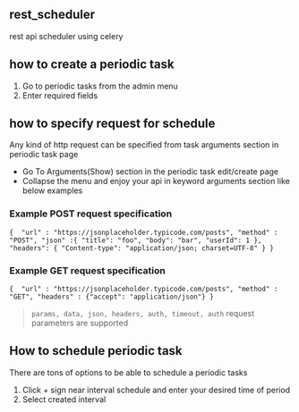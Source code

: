 ## rest_scheduler
rest api scheduler using celery

## how to create a periodic task

1. Go to periodic tasks from the admin menu
2. Enter required fields

## how to specify request for schedule

Any kind of http request can be specified from task arguments section in periodic task page

- Go To Arguments(Show) section in the periodic task edit/create page
- Collapse the menu and enjoy your api in keyword arguments section like below examples

### Example POST request specification

`{ 
"url" : "https://jsonplaceholder.typicode.com/posts",
"method" : "POST",
"json" :{
    "title": "foo",
    "body": "bar",
    "userId": 1
  },
"headers": {
    "Content-type": "application/json; charset=UTF-8"
  }
}`

### Example GET request specification

`{ 
"url" : "https://jsonplaceholder.typicode.com/posts",
"method" : "GET",
"headers" : {"accept": "application/json"}
}`

> `params, data, json, headers, auth, timeout, auth` request parameters are supported

## How to schedule periodic task

There are tons of options to be able to schedule a periodic tasks

1. Click + sign near interval schedule and enter your desired time of period
2. Select created interval
